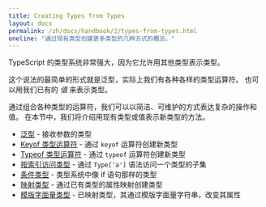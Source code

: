 ```yaml
---
title: Creating Types from Types
layout: docs
permalink: /zh/docs/handbook/2/types-from-types.html
oneline: "通过现有类型创建更多类型的几种方式的概览。"
---
```


TypeScript 的类型系统非常强大，因为它允许用其他类型表示类型。

这个说法的最简单的形式就是泛型，实际上我们有各种各样的类型运算符。
也可以用我们已有的 _值_ 来表示类型。

通过组合各种类型的运算符，我们可以以简洁、可维护的方式表达复杂的操作和值。
在本节中，我们将介绍用现有类型或值表示新类型的方法。

- [泛型](/zh/docs/handbook/2/generics.html) - 接收参数的类型
- [Keyof 类型运算符](/zh/docs/handbook/2/keyof-types.html) - 通过 `keyof` 运算符创建新类型
- [Typeof 类型运算符](/zh/docs/handbook/2/typeof-types.html) - 通过 `typeof` 运算符创建新类型
- [按索引访问类型](/zh/docs/handbook/2/indexed-access-types.html) - 通过 `Type['a']` 语法访问一个类型的子集
- [条件类型](/zh/docs/handbook/2/conditional-types.html) - 类型系统中像 if 语句那样的类型
- [映射类型](/zh/docs/handbook/2/mapped-types.html) - 通过已有类型的属性映射创建类型
- [模版字面量类型](/zh/docs/handbook/2/template-literal-types.html) - 已映射类型，其通过模版字面量字符串，改变其属性
